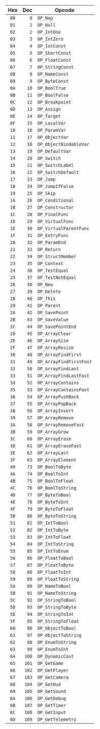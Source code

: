 | Hex  | Dec   | Opcode                  |
|:----:|------:|-------------------------|
| `00` |   `0` | `OP_Nop`                |
| `01` |   `1` | `OP_Null`               |
| `02` |   `2` | `OP_IntOne`             |
| `03` |   `3` | `OP_IntZero`            |
| `04` |   `4` | `OP_IntConst`           |
| `05` |   `5` | `OP_ShortConst`         |
| `06` |   `6` | `OP_FloatConst`         |
| `07` |   `7` | `OP_StringConst`        |
| `08` |   `8` | `OP_NameConst`          |
| `09` |   `9` | `OP_ByteConst`          |
| `0A` |  `10` | `OP_BoolTrue`           |
| `0B` |  `11` | `OP_BoolFalse`          |
| `0C` |  `12` | `OP_Breakpoint`         |
| `0D` |  `13` | `OP_Assign`             |
| `0E` |  `14` | `OP_Target`             |
| `0F` |  `15` | `OP_LocalVar`           |
| `10` |  `16` | `OP_ParamVar`           |
| `11` |  `17` | `OP_ObjectVar`          |
| `12` |  `18` | `OP_ObjectBindableVar`  |
| `13` |  `19` | `OP_DefaultVar`         |
| `14` |  `20` | `OP_Switch`             |
| `15` |  `21` | `OP_SwitchLabel`        |
| `16` |  `22` | `OP_SwitchDefault`      |
| `17` |  `23` | `OP_Jump`               |
| `18` |  `24` | `OP_JumpIfFalse`        |
| `19` |  `25` | `OP_Skip`               |
| `1A` |  `26` | `OP_Conditional`        |
| `1B` |  `27` | `OP_Constructor`        |
| `1C` |  `28` | `OP_FinalFunc`          |
| `1D` |  `29` | `OP_VirtualFunc`        |
| `1E` |  `30` | `OP_VirtualParentFunc`  |
| `1F` |  `31` | `OP_EntryFunc`          |
| `20` |  `32` | `OP_ParamEnd`           |
| `21` |  `33` | `OP_Return`             |
| `22` |  `34` | `OP_StructMember`       |
| `23` |  `35` | `OP_Context`            |
| `24` |  `36` | `OP_TestEqual`          |
| `25` |  `37` | `OP_TestNotEqual`       |
| `26` |  `38` | `OP_New`                |
| `27` |  `39` | `OP_Delete`             |
| `28` |  `40` | `OP_This`               |
| `29` |  `41` | `OP_Parent`             |
| `2A` |  `42` | `OP_SavePoint`          |
| `2B` |  `43` | `OP_SaveValue`          |
| `2C` |  `44` | `OP_SavePointEnd`       |
| `2D` |  `45` | `OP_ArrayClear`         |
| `2E` |  `46` | `OP_ArraySize`          |
| `2F` |  `47` | `OP_ArrayResize`        |
| `30` |  `48` | `OP_ArrayFindFirst`     |
| `31` |  `49` | `OP_ArrayFindFirstFast` |
| `32` |  `50` | `OP_ArrayFindLast`      |
| `33` |  `51` | `OP_ArrayFindLastFast`  |
| `34` |  `52` | `OP_ArrayContains`      |
| `35` |  `53` | `OP_ArrayContainsFast`  |
| `36` |  `54` | `OP_ArrayPushBack`      |
| `37` |  `55` | `OP_ArrayPopBack`       |
| `38` |  `56` | `OP_ArrayInsert`        |
| `39` |  `57` | `OP_ArrayRemove`        |
| `3A` |  `58` | `OP_ArrayRemoveFast`    |
| `3B` |  `59` | `OP_ArrayGrow`          |
| `3C` |  `60` | `OP_ArrayErase`         |
| `3D` |  `61` | `OP_ArrayEraseFast`     |
| `3E` |  `62` | `OP_ArrayLast`          |
| `3F` |  `63` | `OP_ArrayElement`       |
| `49` |  `73` | `OP_BoolToByte`         |
| `4A` |  `74` | `OP_BoolToInt`          |
| `4B` |  `75` | `OP_BoolToFloat`        |
| `4C` |  `76` | `OP_BoolToString`       |
| `4D` |  `77` | `OP_ByteToBool`         |
| `4E` |  `78` | `OP_ByteToInt`          |
| `4F` |  `79` | `OP_ByteToFloat`        |
| `50` |  `80` | `OP_ByteToString`       |
| `51` |  `81` | `OP_IntToBool`          |
| `52` |  `82` | `OP_IntToByte`          |
| `53` |  `83` | `OP_IntToFloat`         |
| `54` |  `84` | `OP_IntToString`        |
| `55` |  `85` | `OP_IntToEnum`          |
| `56` |  `86` | `OP_FloatToBool`        |
| `57` |  `87` | `OP_FloatToByte`        |
| `58` |  `88` | `OP_FloatToInt`         |
| `59` |  `89` | `OP_FloatToString`      |
| `5A` |  `90` | `OP_NameToBool`         |
| `5B` |  `91` | `OP_NameToString`       |
| `5C` |  `92` | `OP_StringToBool`       |
| `5D` |  `93` | `OP_StringToByte`       |
| `5E` |  `94` | `OP_StringToInt`        |
| `5F` |  `95` | `OP_StringToFloat`      |
| `60` |  `96` | `OP_ObjectToBool`       |
| `61` |  `97` | `OP_ObjectToString`     |
| `62` |  `98` | `OP_EnumToString`       |
| `63` |  `99` | `OP_EnumToInt`          |
| `64` | `100` | `OP_DynamicCast`        |
| `65` | `101` | `OP_GetGame`            |
| `66` | `102` | `OP_GetPlayer`          |
| `67` | `103` | `OP_GetCamera`          |
| `68` | `104` | `OP_GetHud`             |
| `69` | `105` | `OP_GetSound`           |
| `6A` | `106` | `OP_GetDebug`           |
| `6B` | `107` | `OP_GetTimer`           |
| `6C` | `108` | `OP_GetInput`           |
| `6D` | `109` | `OP_GetTelemetry`       |
